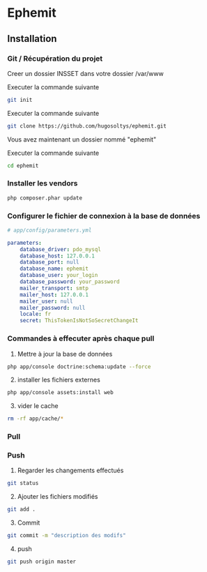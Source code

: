 Ephemit
==================================

## Installation

### Git / Récupération du projet

Creer un dossier INSSET dans votre dossier /var/www

Executer la commande suivante

``` bash
git init
```

Executer la commande suivante

``` bash
git clone https://github.com/hugosoltys/ephemit.git
```

Vous avez maintenant un dossier nommé "ephemit"

Executer la commande suivante 

``` bash
cd ephemit
```

### Installer les vendors

``` bash
php composer.phar update
```

### Configurer le fichier de connexion à la base de données

``` yaml
# app/config/parameters.yml

parameters:
    database_driver: pdo_mysql
    database_host: 127.0.0.1
    database_port: null
    database_name: ephemit
    database_user: your_login
    database_password: your_password
    mailer_transport: smtp
    mailer_host: 127.0.0.1
    mailer_user: null
    mailer_password: null
    locale: fr
    secret: ThisTokenIsNotSoSecretChangeIt
```

### Commandes à effecuter après chaque pull

1. Mettre à jour la base de données

``` bash
php app/console doctrine:schema:update --force 
```

2. installer les fichiers externes

``` bash
php app/console assets:install web 
```

3. vider le cache

``` bash
rm -rf app/cache/*
```

### Pull

### Push

1. Regarder les changements effectués

``` bash
git status 
```

2. Ajouter les fichiers modifiés

``` bash
git add . 
```

3. Commit

``` bash
git commit -m "description des modifs" 
```

4. push

``` bash
git push origin master
```

